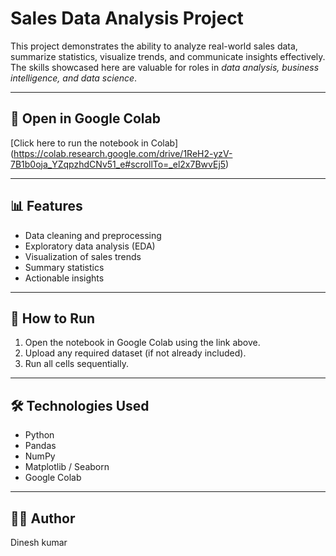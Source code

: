 # Sales Data Analysis Project

This project demonstrates the ability to analyze real-world sales data, summarize statistics, visualize trends, and communicate insights effectively.  
The skills showcased here are valuable for roles in *data analysis, business intelligence, and data science*.

---

## 🔗 Open in Google Colab
[Click here to run the notebook in Colab] (https://colab.research.google.com/drive/1ReH2-yzV-7B1b0oja_YZqpzhdCNv51_e#scrollTo=_el2x7BwvEj5)

---

## 📊 Features
- Data cleaning and preprocessing  
- Exploratory data analysis (EDA)  
- Visualization of sales trends  
- Summary statistics  
- Actionable insights  

---

## 🚀 How to Run
1. Open the notebook in Google Colab using the link above.  
2. Upload any required dataset (if not already included).  
3. Run all cells sequentially.  

---

## 🛠 Technologies Used
- Python  
- Pandas  
- NumPy  
- Matplotlib / Seaborn  
- Google Colab  

---

## 👨‍💻 Author
Dinesh kumar

